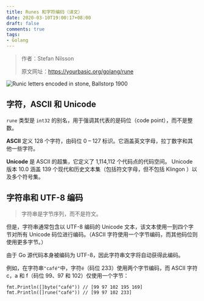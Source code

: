 ```yaml
---
title: Runes 和字符编码（译文）
date: 2020-03-10T19:00:17+08:00
draft: false
comments: true
tags: 
- Golang
---
```


> 作者：Stefan Nilsson
> 
> 原文网址：https://yourbasic.org/golang/rune

![Runic letters encoded in stone, Ballstorp 1900](http://oss.yuguo.im/blog/202003/rune-stone-ballstorp-1900.jpg)

## 字符，ASCII 和 Unicode
`rune` 类型是 `int32` 的别名，用于强调其代表的是码位（code point），而不是整数。

**ASCII** 定义 128 个字符，由码位 0 – 127 标识。它涵盖英文字母，拉丁数字和其他一些字符。

**Unicode** 是 ASCII 的超集，它定义了 1,114,112 个代码点的代码空间。 Unicode 版本 10.0 涵盖 139 个现代和历史文本集（包括符文字母，但不包括 Klingon ）以及多个符号集。

## 字符串和 UTF-8 编码
> 字符串是字节序列，而不是符文。

但是，字符串通常包含以 UTF-8 编码的 Unicode 文本，该文本使用一到四个字节对所有 Unicode 码位进行编码。（ASCII 字符使用一个字节编码，而其他码位则使用更多字节。）

由于 Go 源代码本身被编码为 UTF-8，因此字符串文字将自动获得此编码。

例如，在字符串`"café"`中，字符`é`（码位 233）使用两个字节编码，而 ASCII 字符 c，a 和 f（码位 99、97 和 102）仅使用一个字节：
```
fmt.Println([]byte("café")) // [99 97 102 195 169]
fmt.Println([]rune("café")) // [99 97 102 233]
```




